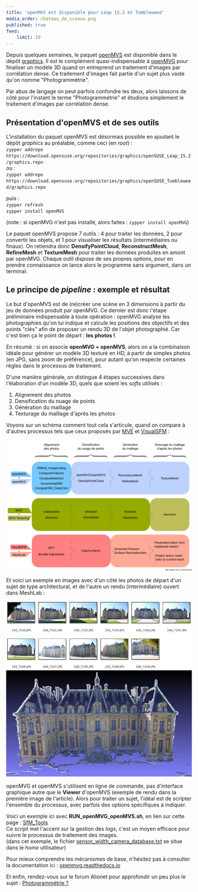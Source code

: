 ```yaml
---
title: 'openMVS est disponible pour Leap 15.2 et Tumbleweed'
media_order: chateau_de_sceaux.png
published: true
feed:
    limit: 10
---
```


Depuis quelques semaines, le paquet [openMVS](https://cdcseacave.github.io/openMVS/) est disponible dans le dépôt [graphics](https://download.opensuse.org/repositories/graphics/). Il est le complément quasi-indispensable à [openMVG](http://imagine.enpc.fr/~moulonp/openMVG/) pour finaliser un modèle 3D quand on entreprend un traitement d'images par corrélation dense. Ce traitement d'images fait partie d'un sujet plus vaste qu'on nomme "Photogrammétrie".

Par abus de langage on peut parfois confondre les deux, alors laissons de côté pour l'instant le terme "Photogrammétrie" et étudions simplement le traitement d'images par corrélation dense.

## Présentation d'openMVS et de ses outils

L'installation du paquet openMVS est désormais possible en ajoutant le dépôt _graphics_ au préalable, comme ceci (en _root_) :  
`zypper addrepo https://download.opensuse.org/repositories/graphics/openSUSE_Leap_15.2/graphics.repo`  
ou :  
`zypper addrepo https://download.opensuse.org/repositories/graphics/openSUSE_Tumbleweed/graphics.repo`

puis :  
`zypper refresh`  
`zypper install openMVS`

(note : si openMVG n'est pas installé, alors faites : `zypper install openMVG`)

Le paquet openMVS propose 7 outils : 4 pour traiter les données, 2 pour convertir les objets, et 1 pour visualiser les résultats (intermédiaires ou finaux). On retiendra donc **DensifyPointCloud**, **ReconstructMesh**, **RefineMesh** et **TextureMesh** pour traiter les données produites en amont par openMVG. Chaque outil dispose de ses propres options, pour en prendre connaissance on lance alors le programme sans argument, dans un terminal.

## Le principe de _pipeline_ : exemple et résultat

Le but d'openMVS est de (re)créer une scène en 3 dimensions à partir du jeu de données produit par openMVG. Ce dernier est donc l'étape préliminaire indispensable à toute opération : openMVG analyse les photographies qu'on lui indique et calcule les positions des objectifs et des points "clés" afin de proposer un rendu 3D de l'objet photographié. Car c'est bien ça le point de départ : **les photos !**.

En résumé : si on associe **openMVG + openMVS**, alors on a la combinaison idéale pour générer un modèle 3D texturé en HD, à partir de simples photos (en JPG, sans zoom de préférence), pour autant qu'on respecte certaines règles dans le processus de traitement.

D'une manière générale, on distingue 4 étapes successives dans l'élaboration d'un modèle 3D, quels que soient les _softs_ utilisés :

1. Alignement des photos
1. Densification du nuage de points
1. Génération du maillage
1. Texturage du maillage d'après les photos

Voyons sur un schéma comment tout cela s'articule, quand on compare à d'autres processus tels que ceux proposés par [MVE](https://www.gcc.tu-darmstadt.de/home/proj/mve/) et [VisualSFM](http://ccwu.me/vsfm/) :

[![SfM_Pipeline](SfM_Pipeline.png?resize=40%)](SfM_Pipeline.png)

Et voici un exemple en images avec d'un côté les photos de départ d'un sujet de type architectural, et de l'autre un rendu (intermédiaire) ouvert dans MeshLab :

![MVG_input_images](MVG_input_images.jpg?resize=80%)
![MVG_output_castle](MVG_output_castle.jpg?resize=40%)

openMVG et openMVS s'utilisent en ligne de commande, pas d'interface graphique autre que le **Viewer** d'openMVS (exemple de rendu dans la première image de l'article). Alors pour traiter un sujet, l'idéal est de scripter l'ensemble du processus, avec parfois des options spécifiques à indiquer.

Voici un exemple ici avec **RUN_openMVG_openMVS.sh**, en lien sur cette page : [SfM_Tools](https://gitlab.volted.net/epysod12/sfm_tools)  
Ce _script_ met l'accent sur la gestion des _logs_, c'est un moyen efficace pour suivre le processus de traitement des images.  
(dans cet exemple, le fichier <u>sensor_width_camera_database.txt</u> se situe dans le _home_ utilisateur)

Pour mieux comprendre les mécanismes de base, n'hésitez pas à consulter la documentation ici : [openmvg.readthedocs.io](https://openmvg.readthedocs.io/en/latest/)

Et enfin, rendez-vous sur le forum Alionet pour approfondir un peu plus le sujet : [Photogrammétrie ?](https://www.alionet.org/index.php?topic=736.0)
